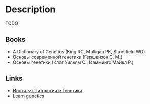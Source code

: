 # Description

TODO


## Books

- A Dictionary of Genetics (King RC, Mulligan PK, Stansfield WD)
- Основы современной генетики (Гершензон С. М.)
- Основы генетики (Клаг Уильям С., Каммингс Майкл Р.)


## Links

- [Институт Цитологии и Генетики](http://www.bionet.nsc.ru/)
- [Learn genetics](https://learn.genetics.utah.edu/)
